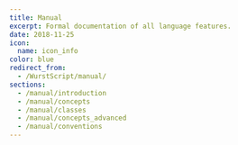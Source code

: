 ```yaml
---
title: Manual
excerpt: Formal documentation of all language features.
date: 2018-11-25
icon:
  name: icon_info
color: blue
redirect_from:
  - /WurstScript/manual/
sections:
  - /manual/introduction
  - /manual/concepts
  - /manual/classes
  - /manual/concepts_advanced
  - /manual/conventions
---
```

